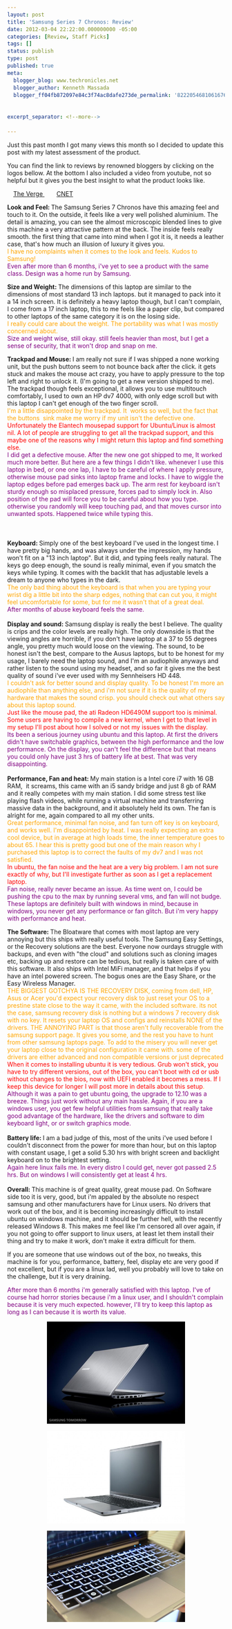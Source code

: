 ```yaml
---
layout: post
title: 'Samsung Series 7 Chronos: Review'
date: 2012-03-04 22:22:00.000000000 -05:00
categories: [Review, Staff Picks]
tags: []
status: publish
type: post
published: true
meta:
  blogger_blog: www.techronicles.net
  blogger_author: Kenneth Massada
  blogger_ff04fb872097e84c3f74ac8dafe273de_permalink: '822205468106167639'


excerpt_separator: <!--more-->

---
```

<p>Just this past month I got many views this month so I decided to update this post with my latest assessment of the product.</p>
<p>You can find the link to reviews by renowned bloggers by clicking on the logos bellow. At the bottom I also included a video from youtube, not so helpful but it gives you the best insight to what the product looks like.</p>

<p>
<a href="http://www.theverge.com/2011/12/8/2618862/samsung-series-7-chronos-review" style="margin-left:1em;margin-right:1em;" target="_blank">The Verge </a>
<a href="http://reviews.cnet.com/laptops/samsung-series-7-15/4505-3121_7-35003063.html" style="margin-left:1em;margin-right:1em;" target="_blank">CNET</a>
</p>
<p><b>Look and Feel: </b>The Samsung Series 7 Chronos have this amazing feel and touch to it. On the outside, it feels like a very well polished aluminium. The detail is amazing, you can see the almost microscopic blended lines to give this machine a very attractive pattern at the back. The inside feels really smooth. the first thing that came into mind when I got it is, it needs a leather case, that's how much an illusion of luxury it gives you.<br /><span style="color:orange;">I have no complaints when it comes to the look and feels. Kudos to Samsung! </span><br /><span style="color:purple;">Even after more than 6 months, i've yet to see a product with the same class. Design was a home run by Samsung.</span></p>
<p><b>Size and Weight: </b>The dimensions of this laptop are similar to the dimensions of most standard 13 inch laptops. but it managed to pack into it a 14 inch screen. It is definitely a heavy laptop though, but I can't complain, I come from a 17 inch laptop, this to me feels like a paper clip, but compared to other laptops of the same category it is on the losing side.<br /><span style="color:orange;">I really could care about the weight. The portability was what I was mostly concerned about. </span><br /><span style="color:purple;">Size and weight wise, still okay. still feels heavier than most, but I get a sense of security, that it won't drop and snap on me. </span></p>
<p><b>Trackpad and Mouse: </b>I am really not sure if I was shipped a none working unit, but the push buttons seem to not bounce back after the click. it gets stuck and makes the mouse act crazy, you have to apply pressure to the top left and right to unlock it. (I'm going to get a new version shipped to me). The trackpad though feels exceptional, it allows you to use multitouch comfortably, I used to own an HP dv7 4000, with only edge scroll but with this laptop I can't get enough of the two finger scroll.<br /><span style="color:orange;">I'm a little disappointed by the trackpad. It  works so well, but the fact that the buttons  sink make me worry if my unit isn't the defective one. </span><br /><span style="color:red;">Unfortunately the Elantech mousepad support for Ubuntu/Linux is almost nil. A lot of people are struggling to get all the trackpad support, and this maybe one of the reasons why I might return this laptop and find something else. </span><br /><span style="color:purple;">I did get a defective mouse. After the new one got shipped to me, It worked much more better. But here are a few things I didn't like. whenever I use this laptop in bed, or one one lap, I have to be careful of where I apply pressure, otherwise mouse pad sinks into laptop frame and locks. I have to wiggle the laptop edges before pad emerges back up. The arm rest for keyboard isn't sturdy enough so misplaced pressure, forces pad to simply lock in. Also position of the pad will force you to be careful about how you type. otherwise you randomly will keep touching pad, and that moves cursor into unwanted spots. Happened twice while typing this.</span><br /><span style="color:purple;"><br /></span><span style="color:purple;"></span><br /><a name="more"></a><span style="color:purple;"><br /></span><b>Keyboard: </b>Simply one of the best keyboard I've used in the longest time. I have pretty big hands, and was always under the impression, my hands won't fit on a "13 inch laptop". But it did, and typing feels really natural. The keys go deep enough, the sound is really minimal, even if you smatch the keys while typing. It comes with the backlit that has adjustable levels a dream to anyone who types in the dark.<br /><span style="color:orange;">The only bad thing about the keyboard is that when you are typing your wrist dig a little bit into the sharp edges, nothing that can cut you, it might feel uncomfortable for some, but for me it wasn't that of a great deal.  </span><br /><span style="color:purple;">After months of abuse keyboard feels the same. </span><br /><span style="color:purple;"><br /></span><b>Display and sound: </b>Samsung display is really the best I believe. The quality is crips and the color levels are really high. The only downside is that the viewing angles are horrible, if you don't have laptop at a 37 to 55 degrees angle, you pretty much would loose on the viewing. The sound, to be honest isn't the best, compare to the Ausus laptops, but to be honest for my usage, I barely need the laptop sound, and I'm an audiophile anyways and rather listen to the sound using my headset, and so far it gives me the best quality of sound i've ever used with my Sennheisers HD 448.<br /><span style="color:orange;">I couldn't ask for better sound and display quality. To be honest I'm more an audiophile than anything else, and i'm not sure if it is the quality of my hardware that makes the sound crisp. you should check out what others say about this laptop sound. </span><br /><span style="color:red;">Just like the mouse pad, the ati Radeon HD6490M support too is minimal. Some users are having to compile a new kernel, when I get to that level in my setup I'll post about how I solved or not my issues with the display. </span><br /><span style="color:purple;">Its been a serious journey using ubuntu and this laptop. At first the drivers didn't have switchable graphics, between the high performance and the low performance. On the display, you can't feel the difference but that means you could only have just 3 hrs of battery life at best. That was very disappointing. </span><br /><span style="color:purple;"><br /></span><b>Performance, Fan and heat: </b>My main station is a Intel core i7 with 16 GB RAM,  it screams, this came with an i5 sandy bridge and just 8 gb of RAM and it really competes with my main station. I did some stress test like playing flash videos, while running a virtual machine and transferring massive data in the background, and it absolutely held its own. The fan is alright for me, again compared to all my other units.<br /><span style="color:orange;">Great performance, minimal fan noise, and fan turn off key is on keyboard, and works well. I'm disappointed by heat. I was really expecting an extra cool device, but in average at high loads time, the inner temperature goes to about 65. I hear this is pretty good but one of the main reason why I purchased this laptop is to correct the faults of my dv7 and I was not satisfied. </span><br /><span style="color:red;">In ubuntu, the fan noise and the heat are a very big problem. I am not sure exactly of why, but I'll investigate further as soon as I get a replacement laptop. </span><br /><span style="color:purple;">Fan noise, really never became an issue. As time went on, I could be pushing the cpu to the max by running several vms, and fan will not budge. These laptops are definitely built with windows in mind, because in windows, you never get any performance or fan glitch. But i'm very happy with performance and heat. </span></p>
<p><b>The Software: </b>The Bloatware that comes with most laptop are very annoying but this ships with really useful tools. The Samsung Easy Settings, or the Recovery solutions are the best. Everyone now ourdays struggle with backups, and even with "the cloud" and solutions such as cloning images etc, backing up and restore can be tedious, but really is taken care of with this software. It also ships with Intel MiFi manager, and that helps if you have an intel powered screen. The bogus ones are the Easy Share, or the Easy Wireless Manager.<br /><span style="color:orange;">THE BIGGEST GOTCHYA IS THE RECOVERY DISK, coming from dell, HP, Asus or Acer you'd expect your recovery disk to just reset your OS to a prestine state close to the way it came, with the included software. its not the case, samsung recovery disk is nothing but a windows 7 recovery disk with no key. It resets your laptop OS and configs and reinstalls NONE of the drivers. THE ANNOYING PART is that those aren't fully recoverable from the samsung support page. It gives you some, and the rest you have to hunt from other samsung laptops page. To add to the misery you will never get your laptop close to the original configuration it came with. some of the drivers are either advanced and non compatible versions or just deprecated</span><br /><span style="color:red;">When it comes to installing ubuntu it is very tedious. Grub won't stick, you have to try different versions, out of the box, you can't boot with cd or usb without changes to the bios, now with UEFI enabled it becomes a mess. If I keep this device for longer I will post more in details about this setup</span><span style="color:orange;">. </span><br /><span style="color:purple;">Although it was a pain to get ubuntu going, the upgrade to 12.10 was a breeze. Things just work without any main hassle. Again, if you are a windows user, you get few helpful utilities from samsung that really take good advantage of the hardware, like the drivers and software to dim keyboard light, or or switch graphics mode.</span><br /><span style="color:purple;"><br /></span><b>Battery life: </b>I am a bad judge of this, most of the units i've used before I couldn't disconnect from the power for more than hour, but on this laptop with constant usage, I get a solid 5.30 hrs with bright screen and backlight keyboard on to the brightest setting.<br /><span style="color:purple;">Again here linux fails me. In every distro I could get, never got passed 2.5 hrs. But on windows I will consistently get at least 4 hrs. </span><br /><span style="color:purple;"><br /></span><b>Overall: </b>This machine is of great quality, great mouse pad. On Software side too it is very, good, but i'm appaled by the absolute no respect samsung and other manufacturers have for Linux users. No drivers that work out of the box, and it is becoming increasingly difficult to install ubuntu on windows machine, and it should be further hell, with the recently released Windows 8. This makes me feel like I'm censored all over again, if you not going to offer support to linux users, at least let them install their thing and try to make it work, don't make it extra difficult for them.</p>
<p>If you are someone that use windows out of the box, no tweaks, this machine is for you, performance, battery, feel, display etc are very good if not excellent, but if you are a linux lad, well you probably will love to take on the challenge, but it is very draining.</p>
<p><span style="color:purple;">After more than 6 months i'm generally satisfied with this laptop. I've of course had horror stories because i'm a linux user, and I shouldn't complain because it is very much expected. however, I'll try to keep this laptop as long as I can because it is worth its value. </span></p>
<div class="separator" style="clear:both;text-align:center;"><a href="#" style="margin-left:1em;margin-right:1em;"><img border="0" height="236" src="/images/wp/d6bae-30-samsung-series-7-chronos.jpg?w=300" width="320" /></a></div>
<p>
<div class="separator" style="clear:both;text-align:center;"><a href="#" style="margin-left:1em;margin-right:1em;"><img border="0" height="213" src="/images/wp/8b07b-samsung-series-7-chronos_02-540x360.jpg?w=300" width="320" /></a></div>
<p>
<div class="separator" style="clear:both;text-align:center;"><a href="#" style="margin-left:1em;margin-right:1em;"><img border="0" height="211" src="/images/wp/77f83-samsung-series-7-notebooks06-600x397.jpg?w=300" width="320" /></a></div>
<p></p>
